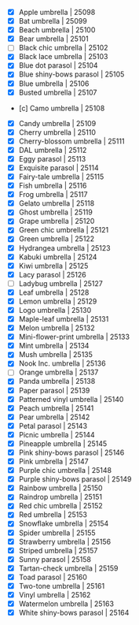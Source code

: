 - [x] Apple umbrella | 25098
- [x] Bat umbrella | 25099
- [x] Beach umbrella | 25100
- [x] Bear umbrella | 25101
- [ ] Black chic umbrella | 25102
- [x] Black lace umbrella | 25103
- [x] Blue dot parasol | 25104
- [x] Blue shiny-bows parasol | 25105
- [x] Blue umbrella | 25106
- [x] Busted umbrella | 25107
- [c] Camo umbrella | 25108
- [x] Candy umbrella | 25109
- [x] Cherry umbrella | 25110
- [x] Cherry-blossom umbrella | 25111
- [x] DAL umbrella | 25112
- [x] Eggy parasol | 25113
- [x] Exquisite parasol | 25114
- [x] Fairy-tale umbrella | 25115
- [x] Fish umbrella | 25116
- [x] Frog umbrella | 25117
- [x] Gelato umbrella | 25118
- [x] Ghost umbrella | 25119
- [x] Grape umbrella | 25120
- [x] Green chic umbrella | 25121
- [x] Green umbrella | 25122
- [x] Hydrangea umbrella | 25123
- [x] Kabuki umbrella | 25124
- [x] Kiwi umbrella | 25125
- [x] Lacy parasol | 25126
- [ ] Ladybug umbrella | 25127
- [x] Leaf umbrella | 25128
- [x] Lemon umbrella | 25129
- [x] Logo umbrella | 25130
- [x] Maple-leaf umbrella | 25131
- [x] Melon umbrella | 25132
- [x] Mini-flower-print umbrella | 25133
- [x] Mint umbrella | 25134
- [x] Mush umbrella | 25135
- [x] Nook Inc. umbrella | 25136
- [ ] Orange umbrella | 25137
- [x] Panda umbrella | 25138
- [x] Paper parasol | 25139
- [x] Patterned vinyl umbrella | 25140
- [x] Peach umbrella | 25141
- [x] Pear umbrella | 25142
- [x] Petal parasol | 25143
- [x] Picnic umbrella | 25144
- [x] Pineapple umbrella | 25145
- [x] Pink shiny-bows parasol | 25146
- [x] Pink umbrella | 25147
- [x] Purple chic umbrella | 25148
- [x] Purple shiny-bows parasol | 25149
- [x] Rainbow umbrella | 25150
- [x] Raindrop umbrella | 25151
- [x] Red chic umbrella | 25152
- [x] Red umbrella | 25153
- [x] Snowflake umbrella | 25154
- [x] Spider umbrella | 25155
- [x] Strawberry umbrella | 25156
- [x] Striped umbrella | 25157
- [x] Sunny parasol | 25158
- [x] Tartan-check umbrella | 25159
- [x] Toad parasol | 25160
- [x] Two-tone umbrella | 25161
- [x] Vinyl umbrella | 25162
- [x] Watermelon umbrella | 25163
- [x] White shiny-bows parasol | 25164
